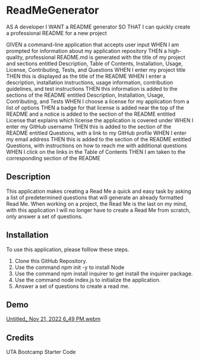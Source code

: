 # ReadMeGenerator


AS A developer
I WANT a README generator
SO THAT I can quickly create a professional README for a new project


GIVEN a command-line application that accepts user input
WHEN I am prompted for information about my application repository
THEN a high-quality, professional README.md is generated with the title of my project and sections entitled Description, Table of Contents, Installation, Usage, License, Contributing, Tests, and Questions
WHEN I enter my project title
THEN this is displayed as the title of the README
WHEN I enter a description, installation instructions, usage information, contribution guidelines, and test instructions
THEN this information is added to the sections of the README entitled Description, Installation, Usage, Contributing, and Tests
WHEN I choose a license for my application from a list of options
THEN a badge for that license is added near the top of the README and a notice is added to the section of the README entitled License that explains which license the application is covered under
WHEN I enter my GitHub username
THEN this is added to the section of the README entitled Questions, with a link to my GitHub profile
WHEN I enter my email address
THEN this is added to the section of the README entitled Questions, with instructions on how to reach me with additional questions
WHEN I click on the links in the Table of Contents
THEN I am taken to the corresponding section of the README


## Description
This application makes creating a Read Me a quick and easy task by asking a list of predetermined questions that will generate an already formatted Read Me. 
When working on a project, the Read Me is the last on my mind, with this application I will no longer have to create a Read Me from scratch, only answer a set of questions.

## Installation
To use this application, please folllow these steps.
1) Clone this GitHub Repository.
2) Use the command npm init -y to install Node
3) Use the command npm install inquirer to get install the inquirer package.
4) Use the command node index.js to initialize the application.
5) Answer a set of questions to create a read me.

## Demo
[Untitled_ Nov 21, 2022 6_49 PM.webm](https://user-images.githubusercontent.com/107084291/203189012-71c1700e-ee65-4dbf-ad61-1dc7f7dd5a31.webm)


## Credits
UTA Bootcamp Starter Code
